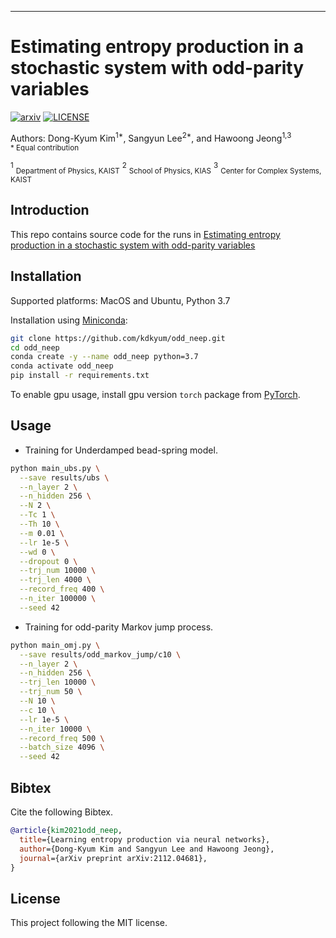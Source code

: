 
---
# Estimating entropy production in a stochastic system with odd-parity variables

[![arxiv](http://img.shields.io/badge/arXiv-2112.04681-B31B1B.svg)](https://arxiv.org/abs/2112.04681)
[![LICENSE](https://img.shields.io/github/license/kdkyum/odd_neep.svg)](https://github.com/kdkyum/odd_neep/blob/main/LICENSE)

Authors: Dong-Kyum Kim<sup>1*</sup>, Sangyun Lee<sup>2*</sup>, and Hawoong Jeong<sup>1,3</sup><br>
<sub>\* Equal contribution</sub>

<sup>1</sup> <sub>Department of Physics, KAIST</sub>
<sup>2</sup> <sub>School of Physics, KIAS</sub>
<sup>3</sup> <sub>Center for Complex Systems, KAIST</sub>

## Introduction

This repo contains source code for the runs in [Estimating entropy production in a stochastic system with odd-parity variables](https://arxiv.org/abs/2112.04681)

## Installation

Supported platforms: MacOS and Ubuntu, Python 3.7

Installation using [Miniconda](https://docs.conda.io/projects/continuumio-conda/en/latest/user-guide/install/index.html):

```bash
git clone https://github.com/kdkyum/odd_neep.git
cd odd_neep
conda create -y --name odd_neep python=3.7
conda activate odd_neep
pip install -r requirements.txt
```

To enable gpu usage, install gpu version `torch` package from [PyTorch](https://pytorch.org).  

## Usage

* Training for Underdamped bead-spring model.

```bash
python main_ubs.py \
  --save results/ubs \
  --n_layer 2 \
  --n_hidden 256 \
  --N 2 \
  --Tc 1 \
  --Th 10 \
  --m 0.01 \
  --lr 1e-5 \
  --wd 0 \
  --dropout 0 \
  --trj_num 10000 \
  --trj_len 4000 \
  --record_freq 400 \
  --n_iter 100000 \
  --seed 42
```

* Training for odd-parity Markov jump process.

```bash
python main_omj.py \
  --save results/odd_markov_jump/c10 \
  --n_layer 2 \
  --n_hidden 256 \
  --trj_len 10000 \
  --trj_num 50 \
  --N 10 \
  --c 10 \
  --lr 1e-5 \
  --n_iter 10000 \
  --record_freq 500 \
  --batch_size 4096 \
  --seed 42 
```

## Bibtex
Cite the following Bibtex.
```bibtex
@article{kim2021odd_neep,
  title={Learning entropy production via neural networks},
  author={Dong-Kyum Kim and Sangyun Lee and Hawoong Jeong},
  journal={arXiv preprint arXiv:2112.04681},
}
```

## License

This project following the MIT license.
